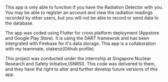 This app is only able to function if you have the Radiation Detector with you.
You may be able to register an account and view the radiation readings recorded by other users, but you will not be able to record or send data to the database.

The app was coded using Flutter for cross platform deployment (Appstore and Google Play Store).
It is using the DART framewrok and has been intergrated with Firebase for it's data storage.
This app is a collaboration with my teammate, otakenz(Github profile).

This project was conducted under the internship at Singapore Nuclear Research and Safety Initiative,(SNRSI). This code was delivered to them, and they have the right to alter and further develop future versions of this app.

